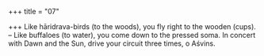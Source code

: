 +++
title = "07"

+++
Like hāridrava-birds (to the woods), you fly right to the wooden  (cups). – Like buffaloes (to water), you come down to the
pressed soma.
In concert with Dawn and the Sun, drive your circuit three times, o  Aśvins.